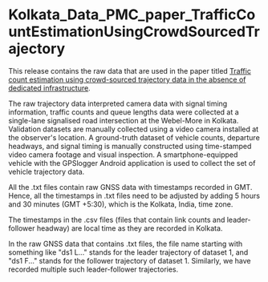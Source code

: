 # Kolkata_Data_PMC_paper_TrafficCountEstimationUsingCrowdSourcedTrajectory
This release contains the raw data that are used in the paper titled [Traffic count estimation using crowd-sourced trajectory data in the absence of dedicated infrastructure](https://doi.org/10.1016/j.pmcj.2024.101935). 

The raw trajectory data interpreted camera data with signal timing information, traffic counts and queue lengths data were collected at a single-lane signalised road intersection at the Webel-More in Kolkata. Validation datasets are manually collected using a video camera installed at the observer's location. A ground-truth dataset of vehicle counts, departure headways, and signal timing is manually constructed using time-stamped video camera footage and visual inspection. A smartphone-equipped vehicle with the GPSlogger Android application is used to collect the set of vehicle trajectory data.



All the .txt files contain raw GNSS data with timestamps recorded in GMT. Hence, all the timestamps in .txt files need to be adjusted by adding 5 hours and 30 minutes (GMT +5:30), which is the Kolkata, India, time zone.

The timestamps in the .csv files (files that contain link counts and leader-follower headway) are local time as they are recorded in Kolkata.

In the raw GNSS data that contains .txt files, the file name starting with something like "ds1 L..." stands for the leader trajectory of dataset 1, and "ds1 F..." stands for the follower trajectory of dataset 1. Similarly, we have recorded multiple such leader-follower trajectories.
